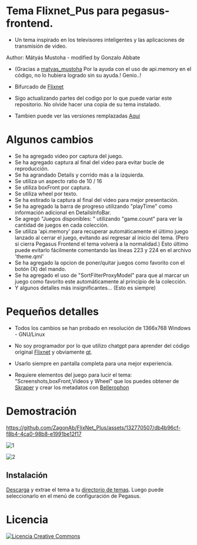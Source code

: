 # Tema Flixnet_Pus para pegasus-frontend.
 - Un tema inspirado en los televisores inteligentes y las aplicaciones de transmisión de video.

Author: Mátyás Mustoha - modified by Gonzalo Abbate
- (Gracias a [matyas_mustoha](https://github.com/mmatyas) Por la ayuda con el uso de api.memory en el código, no lo hubiera logrado sin su ayuda.! Genio..!

- Bifurcado de [Flixnet](https://github.com/mmatyas/pegasus-theme-flixnet)



- Sigo actualizando partes del codigo por lo que puede variar este repositorio. No olvide hacer una copia de su tema instalado.
- Tambien puede ver las versiones remplazadas [Aqui](https://www.mediafire.com/folder/wycdtzwa6hdoh/FlixNet_Plus_Versiones)

# Algunos cambios
- Se ha agregado video por captura del juego.
- Se ha agregado captura al final del video para evitar bucle de reproducción.
- Se ha agrandado Details y corrido más a la izquierda.
- Se utiliza un aspecto ratio de 10 / 16
- Se utiliza boxFront por captura.
- Se utiliza wheel por texto.
- Se ha estirado la captura al final del video para mejor presentación.
- Se ha agregado la barra de progreso utilizando "playTime" como información adicional en DetailsInfoBar.
- Se agregó "Juegos disponibles: " utilizando "game.count" para ver la cantidad de juegos en cada colección.
- Se utiliza 'api.memory' para recuperar automáticamente el último juego lanzado al cerrar el juego, evitando así regresar al inicio del tema. (Pero si cierra Pegasus Frontend el tema volverá a la normalidad.) Esto último puede evitarlo fácilmente comentando las líneas 223 y 224 en el archivo 'theme.qml'
- Se ha agregado la opcion de poner/quitar juegos como favorito con el botón (X) del mando.
- Se ha agregado el uso de "SortFilterProxyModel" para que al marcar un juego como favorito este automáticamente al principio de la colección.
- Y algunos detalles más insignificantes... (Esto es siempre)
# Pequeños detalles

- Todos los cambios se han probado en resolución de 1366x768 Windows - GNU/Linux
- No soy programador por lo que utilizo chatgpt para aprender del código original [Flixnet](https://github.com/mmatyas/pegasus-theme-flixnet) y obviamente [qt](https://doc.qt.io/qt-6/gettingstarted.html).

- Usarlo siempre en pantalla completa para una mejor experiencia.
- Requiere elementos del juego para lucir el tema:  "Screenshots,boxFront,Videos y Wheel"  que los puedes obtener de 
[Skraper](https://www.skraper.net/) y crear los metadatos con [Bellerophon](https://github.com/valsou/bellerophon)


# Demostración


https://github.com/ZagonAb/FlixNet_Plus/assets/132770507/db4b96cf-f8b4-4ca0-98b8-e1991be12f17



![1](https://github.com/ZagonAb/FlixNet_Plus/assets/132770507/7d9d5155-41b6-463a-a56d-b403e8bc6240)




![2](https://github.com/ZagonAb/FlixNet_Plus/assets/132770507/ecfe2836-3f07-4568-9d86-d82523d6791b)



## Instalación

[Descarga](https://github.com/ZagonAb/FlixNet_Plus/archive/refs/heads/main.zip) y extrae el tema a tu [directorio de temas](http://pegasus-frontend.org/docs/user-guide/installing-themes). Luego puede seleccionarlo en el menú de configuración de Pegasus.


# Licencia
<a rel="license" href="http://creativecommons.org/licenses/by-nc-sa/4.0/"><img alt="Licencia Creative Commons" style="border-width:0" src="https://i.creativecommons.org/l/by-nc-sa/4.0/88x31.png" /></a><br /><a rel="license" href="http://creativecommons.org/licenses/by-nc-sa/4.0/"></a>
